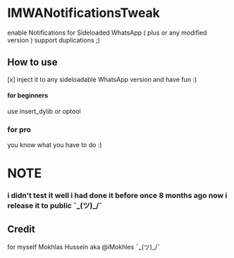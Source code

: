 # IMWANotificationsTweak

enable Notifications for Sideloaded WhatsApp ( plus or any modified version ) support duplications ;)

## How to use

[x] inject it to any sideloadable WhatsApp version and have fun :)

#### for beginners

use insert_dylib or optool

### for pro

you know what you have to do :)

# NOTE

### i didn't test it well i had done it before once 8 months ago now i release it to public ¯\_(ツ)_/¯


## Credit

for myself Mokhlas Hussein aka @iMokhles ¯\_(ツ)_/¯